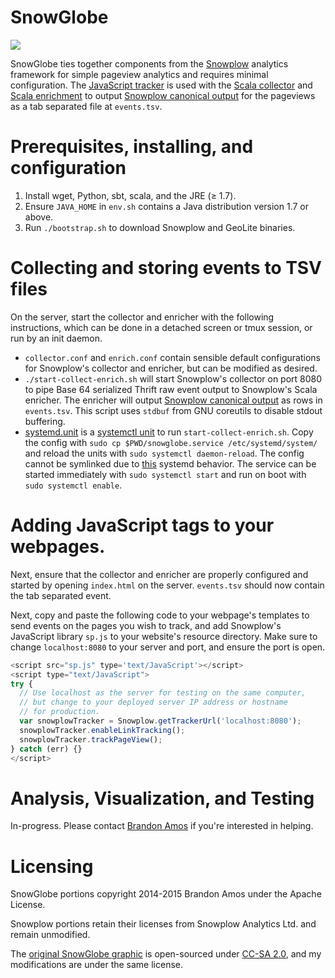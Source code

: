 # SnowGlobe

![](https://raw.githubusercontent.com/bamos/snowglobe/master/images/snowglobe.png)

SnowGlobe ties together components from the [Snowplow][snowplow]
analytics framework for simple pageview analytics and requires
minimal configuration.
The [JavaScript tracker][js-tracker] is used with the
[Scala collector][scala-collector] and [Scala enrichment][scala-enrichment]
to output [Snowplow canonical output][canonical-output] for the pageviews
as a tab separated file at `events.tsv`.

# Prerequisites, installing, and configuration
1. Install wget, Python, sbt, scala, and the JRE (&ge; 1.7).
2. Ensure `JAVA_HOME` in `env.sh` contains a Java distribution
   version 1.7 or above.
2. Run `./bootstrap.sh` to download Snowplow and GeoLite binaries.

# Collecting and storing events to TSV files
On the server, start the collector and enricher with the following
instructions, which can be done in a detached screen or tmux
session, or run by an init daemon.

+ `collector.conf` and `enrich.conf` contain sensible default
   configurations for Snowplow's collector and enricher,
   but can be modified as desired.
+ `./start-collect-enrich.sh` will start Snowplow's collector on port
  8080 to pipe Base 64 serialized Thrift raw event output to Snowplow's
  Scala enricher.
  The enricher will output [Snowplow canonical output][canonical-output]
  as rows in `events.tsv`.
  This script uses `stdbuf` from GNU coreutils to disable stdout
  buffering.
+ [systemd.unit]() is a [systemctl unit](https://wiki.archlinux.org/index.php/systemd)
  to run `start-collect-enrich.sh`.
  Copy the config with `sudo cp $PWD/snowglobe.service /etc/systemd/system/`
  and reload the units with `sudo systemctl daemon-reload`.
  The config cannot be symlinked due to
  [this](https://bugzilla.redhat.com/show_bug.cgi?id=1014311) systemd behavior.
  The service can be started immediately with `sudo systemctl start` and
  run on boot with `sudo systemctl enable`.

# Adding JavaScript tags to your webpages.
Next, ensure that the collector and enricher are properly configured
and started by opening `index.html` on the server.
`events.tsv` should now contain the tab separated event.

Next, copy and paste the following code to your webpage's
templates to send events on the pages you wish to track,
and add Snowplow's JavaScript library `sp.js` to your website's
resource directory.
Make sure to change `localhost:8080` to your server and port,
and ensure the port is open.

```JavaScript
<script src="sp.js" type='text/JavaScript'></script>
<script type="text/JavaScript">
try {
  // Use localhost as the server for testing on the same computer,
  // but change to your deployed server IP address or hostname
  // for production.
  var snowplowTracker = Snowplow.getTrackerUrl('localhost:8080');
  snowplowTracker.enableLinkTracking();
  snowplowTracker.trackPageView();
} catch (err) {}
</script>
```

# Analysis, Visualization, and Testing
In-progress.
Please contact [Brandon Amos](http://bamos.github.io)
if you're interested in helping.

# Licensing

SnowGlobe portions copyright 2014-2015 Brandon Amos under the
Apache License.

Snowplow portions retain their licenses from Snowplow Analytics Ltd.
and remain unmodified.

The [original SnowGlobe graphic](https://flic.kr/p/7be69Q)
is open-sourced under
[CC-SA 2.0](https://creativecommons.org/licenses/by-sa/2.0/),
and my modifications are under the same license.

[snowplow]: https://github.com/snowplow/snowplow
[js-tracker]: https://github.com/snowplow/snowplow-javascript-tracker
[scala-collector]: https://github.com/snowplow/snowplow/tree/master/2-collectors/scala-stream-collector
[scala-enrichment]: https://github.com/snowplow/snowplow/tree/master/3-enrich/scala-kinesis-enrich
[canonical-output]: https://github.com/snowplow/snowplow/wiki/canonical-event-model
